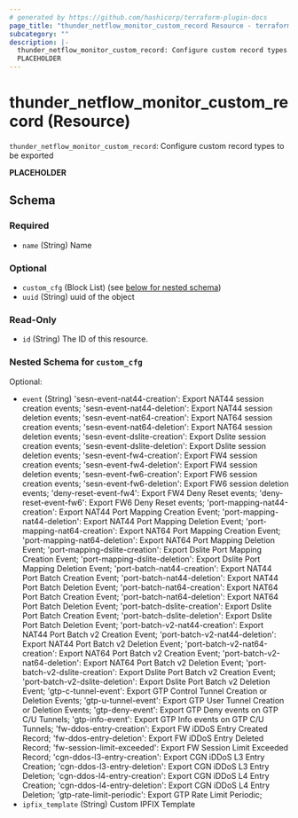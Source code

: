 ```yaml
---
# generated by https://github.com/hashicorp/terraform-plugin-docs
page_title: "thunder_netflow_monitor_custom_record Resource - terraform-provider-thunder"
subcategory: ""
description: |-
  thunder_netflow_monitor_custom_record: Configure custom record types to be exported
  PLACEHOLDER
---
```


# thunder_netflow_monitor_custom_record (Resource)

`thunder_netflow_monitor_custom_record`: Configure custom record types to be exported

__PLACEHOLDER__



<!-- schema generated by tfplugindocs -->
## Schema

### Required

- `name` (String) Name

### Optional

- `custom_cfg` (Block List) (see [below for nested schema](#nestedblock--custom_cfg))
- `uuid` (String) uuid of the object

### Read-Only

- `id` (String) The ID of this resource.

<a id="nestedblock--custom_cfg"></a>
### Nested Schema for `custom_cfg`

Optional:

- `event` (String) 'sesn-event-nat44-creation': Export NAT44 session creation events; 'sesn-event-nat44-deletion': Export NAT44 session deletion events; 'sesn-event-nat64-creation': Export NAT64 session creation events; 'sesn-event-nat64-deletion': Export NAT64 session deletion events; 'sesn-event-dslite-creation': Export Dslite session creation events; 'sesn-event-dslite-deletion': Export Dslite session deletion events; 'sesn-event-fw4-creation': Export FW4 session creation events; 'sesn-event-fw4-deletion': Export FW4 session deletion events; 'sesn-event-fw6-creation': Export FW6 session creation events; 'sesn-event-fw6-deletion': Export FW6 session deletion events; 'deny-reset-event-fw4': Export FW4 Deny Reset events; 'deny-reset-event-fw6': Export FW6 Deny Reset events; 'port-mapping-nat44-creation': Export NAT44 Port Mapping Creation Event; 'port-mapping-nat44-deletion': Export NAT44 Port Mapping Deletion Event; 'port-mapping-nat64-creation': Export NAT64 Port Mapping Creation Event; 'port-mapping-nat64-deletion': Export NAT64 Port Mapping Deletion Event; 'port-mapping-dslite-creation': Export Dslite Port Mapping Creation Event; 'port-mapping-dslite-deletion': Export Dslite Port Mapping Deletion Event; 'port-batch-nat44-creation': Export NAT44 Port Batch Creation Event; 'port-batch-nat44-deletion': Export NAT44 Port Batch Deletion Event; 'port-batch-nat64-creation': Export NAT64 Port Batch Creation Event; 'port-batch-nat64-deletion': Export NAT64 Port Batch Deletion Event; 'port-batch-dslite-creation': Export Dslite Port Batch Creation Event; 'port-batch-dslite-deletion': Export Dslite Port Batch Deletion Event; 'port-batch-v2-nat44-creation': Export NAT44 Port Batch v2 Creation Event; 'port-batch-v2-nat44-deletion': Export NAT44 Port Batch v2 Deletion Event; 'port-batch-v2-nat64-creation': Export NAT64 Port Batch v2 Creation Event; 'port-batch-v2-nat64-deletion': Export NAT64 Port Batch v2 Deletion Event; 'port-batch-v2-dslite-creation': Export Dslite Port Batch v2 Creation Event; 'port-batch-v2-dslite-deletion': Export Dslite Port Batch v2 Deletion Event; 'gtp-c-tunnel-event': Export GTP Control Tunnel Creation or Deletion Events; 'gtp-u-tunnel-event': Export GTP User Tunnel Creation or Deletion Events; 'gtp-deny-event': Export GTP Deny events on GTP C/U Tunnels; 'gtp-info-event': Export GTP Info events on GTP C/U Tunnels; 'fw-ddos-entry-creation': Export FW iDDoS Entry Created Record; 'fw-ddos-entry-deletion': Export FW iDDoS Entry Deleted Record; 'fw-session-limit-exceeded': Export FW Session Limit Exceeded Record; 'cgn-ddos-l3-entry-creation': Export CGN iDDoS L3 Entry Creation; 'cgn-ddos-l3-entry-deletion': Export CGN iDDoS L3 Entry Deletion; 'cgn-ddos-l4-entry-creation': Export CGN iDDoS L4 Entry Creation; 'cgn-ddos-l4-entry-deletion': Export CGN iDDoS L4 Entry Deletion; 'gtp-rate-limit-periodic': Export GTP Rate Limit Periodic;
- `ipfix_template` (String) Custom IPFIX Template


